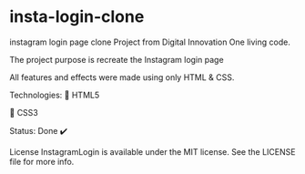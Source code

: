 # insta-login-clone

instagram login page clone
Project from Digital Innovation One living code.

The project purpose is recreate the Instagram login page

All features and effects were made using only HTML & CSS.

Technologies:
🔸 HTML5

🔹 CSS3

Status: Done ✔️

License
InstagramLogin is available under the MIT license. See the LICENSE file for more info.
